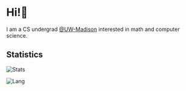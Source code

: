
<h1>Hi!👋</h1>

I am a CS undergrad [@UW-Madison](https://www.cs.wisc.edu) interested in math and computer science. 

## Statistics

![Stats](https://github-readme-stats-git-masterrstaa-rickstaa.vercel.app/api?username=Yuhan-W&hide=stars,prs&theme=vue)

<!--![Lang](https://github-readme-stats.vercel.app/api/top-langs/?username=Yuhan-W&hide=javascript&theme=vue&layout=compact) -->

![Lang](https://github-readme-stats-git-masterrstaa-rickstaa.vercel.app/api/top-langs/?username=Yuhan-W&hide=javascript&theme=vue&layout=compact)

<script type="text/javascript" id="clstr_globe" src="//clustrmaps.com/globe.js?d=0bZq_5_9M1YuGP386tDpZq7NemTEaSOtminq1Cj6Q5g"></script>
